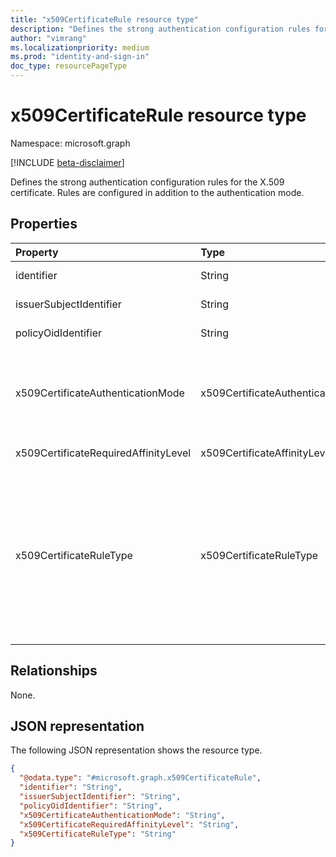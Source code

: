 ```yaml
---
title: "x509CertificateRule resource type"
description: "Defines the strong authentication configuration rules for the X.509 certificate."
author: "vimrang"
ms.localizationpriority: medium
ms.prod: "identity-and-sign-in"
doc_type: resourcePageType
---
```


# x509CertificateRule resource type

Namespace: microsoft.graph

[!INCLUDE [beta-disclaimer](../../includes/beta-disclaimer.md)]

Defines the strong authentication configuration rules for the X.509 certificate. Rules are configured in addition to the authentication mode.

## Properties
|Property|Type|Description|
|:---|:---|:---|
|identifier|String| The identifier of the X.509 certificate. Required.|
|issuerSubjectIdentifier|String| The identifier of the certificate issuer. |
|policyOidIdentifier|String| The identifier of the X.509 certificate policyOID. |
|x509CertificateAuthenticationMode|x509CertificateAuthenticationMode| The type of strong authentication mode. The possible values are: `x509CertificateSingleFactor`, `x509CertificateMultiFactor`, `unknownFutureValue`. Required.|
|x509CertificateRequiredAffinityLevel|x509CertificateAffinityLevel| The possible values are: `low`, `high`, `unknownFutureValue`.|
|x509CertificateRuleType|x509CertificateRuleType| The type of the X.509 certificate mode configuration rule. The possible values are: `issuerSubject`, `policyOID`, `unknownFutureValue`, `issuerSubjectAndPolicyOID`. Note that you must use the `Prefer: include-unknown-enum-members` request header to get the following values from this [evolvable enum](/graph/best-practices-concept#handling-future-members-in-evolvable-enumerations): `issuerSubjectAndPolicyOID`. Required.|

## Relationships
None.

## JSON representation
The following JSON representation shows the resource type.
<!-- {
  "blockType": "resource",
  "@odata.type": "microsoft.graph.x509CertificateRule"
}
-->
``` json
{
  "@odata.type": "#microsoft.graph.x509CertificateRule",
  "identifier": "String",
  "issuerSubjectIdentifier": "String",
  "policyOidIdentifier": "String",
  "x509CertificateAuthenticationMode": "String",
  "x509CertificateRequiredAffinityLevel": "String",
  "x509CertificateRuleType": "String"
}
```

